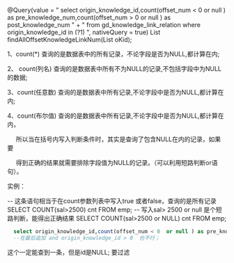 @Query(value =
            " select origin_knowledge_id,count(offset_num < 0  or null ) as pre_knowledge_num,count(offset_num > 0  or null ) as post_knowledge_num "
                    + " from gd_knowledge_link_relation where origin_knowledge_id in (?1) ", nativeQuery = true)
    List<KnowledgeLinkNumModel> findAllOffsetKnowledgeLinkNum(List<Long> oKid);

1、count(*) 查询的是数据表中的所有记录，不论字段是否为NULL,都计算在内;

2、 count(列名) 查询的是数据表中所有不为NULL的记录,不包括字段中为NULL的数据;

3、count(任意数) 查询的是数据表中所有记录,不论字段中是否为NULL,都计算在内;

4、count(布尔值) 查询的是数据表中所有记录,不论字段中是否为NULL,都计算在内，

     所以当在括号内写入判断条件时，其实是查询了包含NULL在内的记录，如果要

     得到正确的结果就需要排除字段值为NULL的记录。（可以利用短路判断or语句）。

实例：

-- 这条语句相当于在count参数列表中写入true 或者false，查询的是所有记录
SELECT COUNT(sal>2500) cnt FROM emp;
-- 写入sal> 2500 or null 是个短路判断，能得出正确结果
SELECT COUNT(sal>2500 or NULL) cnt FROM emp;
```sql
  select origin_knowledge_id,count(offset_num < 0  or null ) as pre_knowledge_num,count(offset_num > 0  or null ) as post_knowledge_num  from gd_knowledge_link_relation where origin_knowledge_id in (1231213) ;
  --在最后追加 and origin_knowledge_id > 0  也不行；
```
这个一定能查到一条，但是id是NULL;  要过滤




